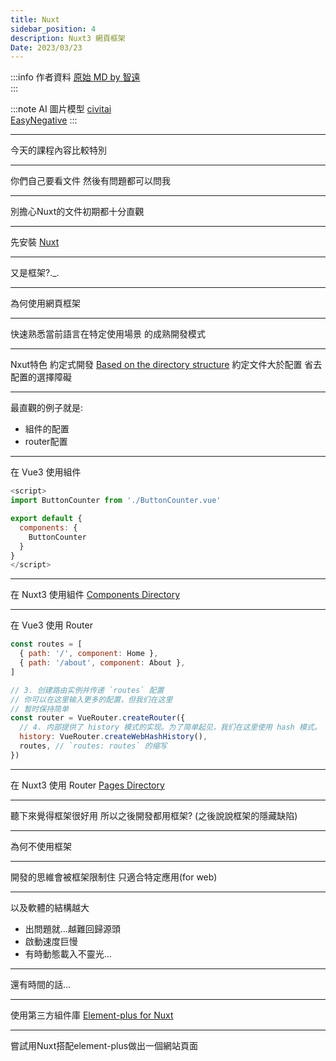 ```yaml
---
title: Nuxt
sidebar_position: 4
description: Nuxt3 網頁框架
Date: 2023/03/23
---
```


:::info 作者資料
[原始 MD by 智遠](https://hackmd.io/@SSu0I1JSQLWpYhA1iVAKZg/ryHiAX_g3#/)  
:::

:::note AI 圖片模型
[civitai](https://civitai.com/)  
[EasyNegative](https://huggingface.co/datasets/gsdf/EasyNegative)
:::


---

今天的課程內容比較特別

----

你們自己要看文件 然後有問題都可以問我

----

別擔心Nuxt的文件初期都十分直觀

---

先安裝 [Nuxt](https://nuxt.com/docs/getting-started/installation)

---

又是框架?._.

---

為何使用網頁框架

----

快速熟悉當前語言在特定使用場景
的成熟開發模式

----

Nxut特色 約定式開發
[Based on the directory structure](https://nuxt.com/docs/guide/concepts/auto-imports#auto-imports)
約定文件大於配置 省去配置的選擇障礙

----

最直觀的例子就是:
- 組件的配置
- router配置

----

在 Vue3 使用組件
```js showLineNumbers
<script>
import ButtonCounter from './ButtonCounter.vue'

export default {
  components: {
    ButtonCounter
  }
}
</script>

```

----

在 Nuxt3 使用組件
[Components Directory](https://nuxt.com/docs/guide/directory-structure/components)

----

在 Vue3 使用 Router
```js showLineNumbers
const routes = [
  { path: '/', component: Home },
  { path: '/about', component: About },
]

// 3. 创建路由实例并传递 `routes` 配置
// 你可以在这里输入更多的配置，但我们在这里
// 暂时保持简单
const router = VueRouter.createRouter({
  // 4. 内部提供了 history 模式的实现。为了简单起见，我们在这里使用 hash 模式。
  history: VueRouter.createWebHashHistory(),
  routes, // `routes: routes` 的缩写
})
```

----

在 Nuxt3 使用 Router
[Pages Directory](https://nuxt.com/docs/guide/directory-structure/pages)

---

聽下來覺得框架很好用 所以之後開發都用框架?
(之後說說框架的隱藏缺陷)

---

為何不使用框架

----

開發的思維會被框架限制住
只適合特定應用(for web)

----

以及軟體的結構越大
- 出問題就...越難回歸源頭
- 啟動速度巨慢
- 有時動態載入不靈光...

---

還有時間的話...

----

使用第三方組件庫
[Element-plus for Nuxt](https://github.com/element-plus/element-plus-nuxt#readme)

----

嘗試用Nuxt搭配element-plus做出一個網站頁面




































